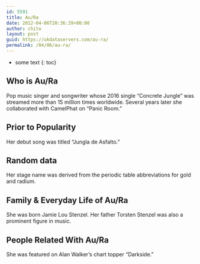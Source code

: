 ```yaml
---
id: 5591
title: Au/Ra
date: 2012-04-06T20:36:39+00:00
author: chito
layout: post
guid: https://ukdataservers.com/au-ra/
permalink: /04/06/au-ra/
---
```


* some text
{: toc}
          
          
## Who is  Au/Ra
                  
                  
                  
Pop music singer and songwriter whose 2016 single &#8220;Concrete Jungle&#8221; was streamed more than 15 million times worldwide. Several years later she collaborated with CamelPhat on &#8220;Panic Room.&#8221; 
                  
                
                
                
## Prior to Popularity 
                  
                  
                  
Her debut song was titled &#8220;Jungla de Asfalto.&#8221;
                  
                
                
                
## Random data 
                  
                  
                  
Her stage name was derived from the periodic table abbreviations for gold and radium.
                  
                
                
                
## Family & Everyday Life of Au/Ra
                  
                  
                  
She was born Jamie Lou Stenzel. Her father Torsten Stenzel was also a prominent figure in music.
                  
                
                
                
## People Related With  Au/Ra
                  
                  
                  
She was featured on Alan Walker&#8217;s chart topper &#8220;Darkside.&#8221;
                  
                
              
            
          
          
          
    
    
  
